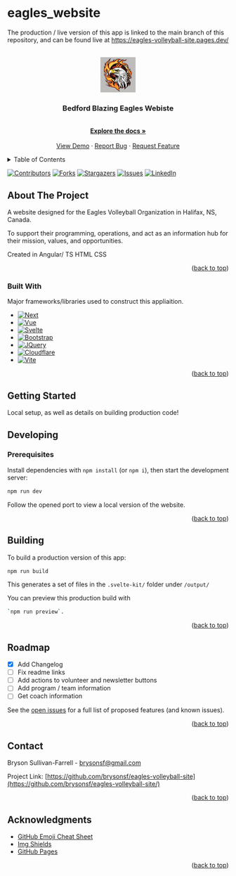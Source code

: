 <!-- PROJECT SHIELDS -->
<!--
*** I'm using markdown "reference style" links for readability.
*** Reference links are enclosed in brackets [ ] instead of parentheses ( ).
*** See the bottom of this document for the declaration of the reference variables
*** for contributors-url, forks-url, etc. This is an optional, concise syntax you may use.
*** https://www.markdownguide.org/basic-syntax/#reference-style-links
-->
# eagles_website

The production / live version of this app is linked to the main branch of this repository, and can be found live at https://eagles-volleyball-site.pages.dev/

<a name="readme-top"></a>

<!-- PROJECT LOGO -->
<br />
<div align="center">
  <a href="https://github.com/brysonsf/eagles-volleyball-site/">
    <img src="src/lib/images/eaglesvball.jpg" alt="Logo" width="80" height="80">
  </a>

  <h3 align="center">Bedford Blazing Eagles Webiste</h3>

  <p align="center">
    <br />
    <a href="https://github.com/brysonsf/eagles-volleyball-site/"><strong>Explore the docs »</strong></a>
    <br />
    <br />
    <a href="https://eagles-volleyball-site.pages.dev/">View Demo</a>
    ·
    <a href="https://github.com/brysonsf/eagles-volleyball-site/issues/new?labels=bug&template=bug-report---.md">Report Bug</a>
    ·
    <a href="https://github.com/brysonsf/eagles-volleyball-site/issues/new?labels=enhancement&template=feature-request---.md">Request Feature</a>
  </p>
</div>



<!-- TABLE OF CONTENTS -->
<details>
  <summary>Table of Contents</summary>
  <ol>
    <li>
      <a href="#about-the-project">About The Project</a>
      <ul>
        <li><a href="#built-with">Built With</a></li>
      </ul>
    </li>
    <li>
      <a href="#getting-started">Getting Started</a>
      <ul>
        <li><a href="#prerequisites">Prerequisites</a></li>
      </ul>
    </li>
    <li><a href="#roadmap">Roadmap</a></li>
    <li><a href="#contact">Contact</a></li>
    <li><a href="#acknowledgments">Acknowledgments</a></li>
  </ol>
</details>


[![Contributors][contributors-shield]][contributors-url]
[![Forks][forks-shield]][forks-url]
[![Stargazers][stars-shield]][stars-url]
[![Issues][issues-shield]][issues-url]
[![LinkedIn][linkedin-shield]][linkedin-url]


<!-- ABOUT THE PROJECT -->
## About The Project
A website designed for the Eagles Volleyball Organization in Halifax, NS, Canada. 

To support their programming, operations, and act as an information hub for their mission, values, and opportunities. 

Created in Angular/ TS HTML CSS

<p align="right">(<a href="#readme-top">back to top</a>)</p>



### Built With

Major frameworks/libraries used to construct this appliaition.

* [![Next][Next.js]][Next-url]
* [![Vue][Vue.js]][Vue-url]
* [![Svelte][Svelte.dev]][Svelte-url]
* [![Bootstrap][Bootstrap.com]][Bootstrap-url]
* [![JQuery][JQuery.com]][JQuery-url]
* [![Cloudflare][Cloudflare.com]][Cloudflare-url]
* [![Vite][Vite.com]][Vite-url]

<p align="right">(<a href="#readme-top">back to top</a>)</p>


<!-- GETTING STARTED -->
## Getting Started

Local setup, as well as details on building production code!

## Developing
### Prerequisites

Install dependencies with `npm install` (or `npm i`), then start the development server:

```bash
npm run dev
```

Follow the opened port to view a local version of the website.

<p align="right">(<a href="#readme-top">back to top</a>)</p>

## Building

To build a production version of this app:

```bash
npm run build
```
This generates a set of files in the `.svelte-kit/` folder under `/output/`

You can preview this production build with 
```bash
`npm run preview`.
```
<p align="right">(<a href="#readme-top">back to top</a>)</p>

<!-- ROADMAP -->
## Roadmap

- [x] Add Changelog
- [ ] Fix readme links
- [ ] Add actions to volunteer and newsletter buttons
- [ ] Add program / team information
- [ ] Get coach information 

See the [open issues](https://github.com/brysonsf/eagles-volleyball-site/issues) for a full list of proposed features (and known issues).

<p align="right">(<a href="#readme-top">back to top</a>)</p>

<!-- CONTACT -->
## Contact

Bryson Sullivan-Farrell - brysonsf@gmail.com

Project Link: [https://github.com/brysonsf/eagles-volleyball-site](https://github.com/brysonsf/eagles-volleyball-site/)

<p align="right">(<a href="#readme-top">back to top</a>)</p>



<!-- ACKNOWLEDGMENTS -->
## Acknowledgments
* [GitHub Emoji Cheat Sheet](https://www.webpagefx.com/tools/emoji-cheat-sheet)
* [Img Shields](https://shields.io)
* [GitHub Pages](https://pages.github.com)

<p align="right">(<a href="#readme-top">back to top</a>)</p>

<!-- MARKDOWN LINKS & IMAGES -->
<!-- https://www.markdownguide.org/basic-syntax/#reference-style-links -->
[Cloudflare.com]: https://img.shields.io/badge/logo-cloudflare-orange?logo=cloudflare
[Cloudflare-url]: https://www.cloudflare.com/
[Vite.com]: https://img.shields.io/badge/logo-vite-lightblue?logo=vite
[Vite-url]: https://vitejs.dev/
[contributors-shield]: https://img.shields.io/github/contributors/brysonsf/eagles-volleyball-site?style=for-the-badge
[contributors-url]: https://github.com/brysonsf/eagles-volleyball-site/graphs/contributors
[forks-shield]: https://img.shields.io/github/forks/brysonsf/eagles-volleyball-site?style=for-the-badge
[forks-url]: https://github.com/brysonsf/eagles-volleyball-site/network/members
[stars-shield]: https://img.shields.io/github/stars/brysonsf/eagles-volleyball-site?style=for-the-badge
[stars-url]: https://github.com/brysonsf/eagles-volleyball-site/stargazers
[issues-shield]: https://img.shields.io/github/issues/brysonsf/eagles-volleyball-site?style=for-the-badge
[issues-url]: https://github.com/brysonsf/eagles-volleyball-site/issues
[linkedin-shield]: https://img.shields.io/badge/-LinkedIn-black.svg?style=for-the-badge&logo=linkedin&colorB=555
[linkedin-url]: https://linkedin.com/in/brysonsf
[product-screenshot]: images/screenshot.png
[Next.js]: https://img.shields.io/badge/next.js-000000?style=for-the-badge&logo=nextdotjs&logoColor=white
[Next-url]: https://nextjs.org/
[React.js]: https://img.shields.io/badge/React-20232A?style=for-the-badge&logo=react&logoColor=61DAFB
[React-url]: https://reactjs.org/
[Vue.js]: https://img.shields.io/badge/Vue.js-35495E?style=for-the-badge&logo=vuedotjs&logoColor=4FC08D
[Vue-url]: https://vuejs.org/
[Angular.io]: https://img.shields.io/badge/Angular-DD0031?style=for-the-badge&logo=angular&logoColor=white
[Angular-url]: https://angular.io/
[Svelte.dev]: https://img.shields.io/badge/Svelte-4A4A55?style=for-the-badge&logo=svelte&logoColor=FF3E00
[Svelte-url]: https://svelte.dev/
[Laravel.com]: https://img.shields.io/badge/Laravel-FF2D20?style=for-the-badge&logo=laravel&logoColor=white
[Laravel-url]: https://laravel.com
[Bootstrap.com]: https://img.shields.io/badge/Bootstrap-563D7C?style=for-the-badge&logo=bootstrap&logoColor=white
[Bootstrap-url]: https://getbootstrap.com
[JQuery.com]: https://img.shields.io/badge/jQuery-0769AD?style=for-the-badge&logo=jquery&logoColor=white
[JQuery-url]: https://jquery.com 
